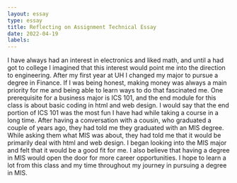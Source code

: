 ```yaml
---
layout: essay
type: essay
title: Reflecting on Assignment Technical Essay  
date: 2022-04-19
labels:
---
```


I have always had an interest in electronics and liked math, and until a had got to college I imagined that this interest would point me into the direction to engineering. 
After my first year at UH I changed my major to pursue a degree in Finance.
If I was being honest, making money was always a main priority for me and being able to learn ways to do that fascinated me. One prerequisite for a business major is ICS 101, 
and the end module for this class is about basic coding in html and web design. 
I would say that the end portion of ICS 101 was the most fun I have had while taking a course in a long time. 
After having a conversation with a cousin, who graduated a couple of years ago, they had told me they graduated with an MIS degree. 
While asking them what MIS was about, they had told me that it would be primarily deal with html and web design. 
I began looking into the MIS major and felt that it would be a good fit for me. 
I also believe that having a degree in MIS would open the door for more career opportunities.
I hope to learn a lot from this class and my time throughout my journey in pursuing a degree in MIS.

